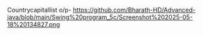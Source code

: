Countrycapitallist o/p- https://github.com/Bharath-HD/Advanced-java/blob/main/Swing%20program_5c/Screenshot%202025-05-18%20134827.png
